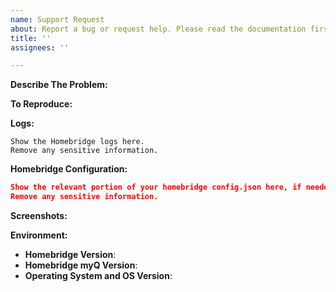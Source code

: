 ```yaml
---
name: Support Request
about: Report a bug or request help. Please read the documentation first before creating a support request.
title: ''
assignees: ''

---
```


<!-- You must use the issue template below. -->
<!-- Please ensure you read the documentation before creating a support request. -->

**Describe The Problem:**
<!-- A clear and concise description of what the issue is. -->

**To Reproduce:**
<!-- Steps to reproduce the behavior. -->

**Logs:**
<!-- In order to be helpful, include the relevant logs from Homebridge, if applicable. -->

```
Show the Homebridge logs here.
Remove any sensitive information.
```

**Homebridge Configuration:**

```json
Show the relevant portion of your homebridge config.json here, if needed.
Remove any sensitive information.
```

**Screenshots:**
<!-- If applicable, add screenshots to help explain your problem. -->

**Environment:**

* **Homebridge Version**: <!-- homebridge -V -->
* **Homebridge myQ Version**:
* **Operating System and OS Version**: <!-- Raspbian / Ubuntu / Debian / Windows / macOS / Docker -->


<!-- Click the "Preview" tab before you submit to ensure the formatting is correct. -->

